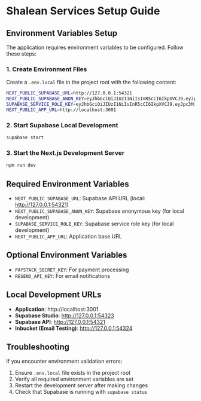 # Shalean Services Setup Guide

## Environment Variables Setup

The application requires environment variables to be configured. Follow these steps:

### 1. Create Environment Files

Create a `.env.local` file in the project root with the following content:

```bash
NEXT_PUBLIC_SUPABASE_URL=http://127.0.0.1:54321
NEXT_PUBLIC_SUPABASE_ANON_KEY=eyJhbGciOiJIUzI1NiIsInR5cCI6IkpXVCJ9.eyJpc3MiOiJzdXBhYmFzZS1kZW1vIiwicm9sZSI6ImFub24iLCJleHAiOjE5ODM4MTI5OTZ9.CRXP1A7WOeoJeXxjNni43kdQwgnWNReilDMblYTn_I0
SUPABASE_SERVICE_ROLE_KEY=eyJhbGciOiJIUzI1NiIsInR5cCI6IkpXVCJ9.eyJpc3MiOiJzdXBhYmFzZS1kZW1vIiwicm9sZSI6InNlcnZpY2Vfcm9sZSIsImV4cCI6MTk4MzgxMjk5Nn0.EGIM96RAZx35lJzdJsyH-qQwv8Hdp7fsn3W0YpN81IU
NEXT_PUBLIC_APP_URL=http://localhost:3001
```

### 2. Start Supabase Local Development

```bash
supabase start
```

### 3. Start the Next.js Development Server

```bash
npm run dev
```

## Required Environment Variables

- `NEXT_PUBLIC_SUPABASE_URL`: Supabase API URL (local: http://127.0.0.1:54321)
- `NEXT_PUBLIC_SUPABASE_ANON_KEY`: Supabase anonymous key (for local development)
- `SUPABASE_SERVICE_ROLE_KEY`: Supabase service role key (for local development)
- `NEXT_PUBLIC_APP_URL`: Application base URL

## Optional Environment Variables

- `PAYSTACK_SECRET_KEY`: For payment processing
- `RESEND_API_KEY`: For email notifications

## Local Development URLs

- **Application**: http://localhost:3001
- **Supabase Studio**: http://127.0.0.1:54323
- **Supabase API**: http://127.0.0.1:54321
- **Inbucket (Email Testing)**: http://127.0.0.1:54324

## Troubleshooting

If you encounter environment validation errors:

1. Ensure `.env.local` file exists in the project root
2. Verify all required environment variables are set
3. Restart the development server after making changes
4. Check that Supabase is running with `supabase status`
